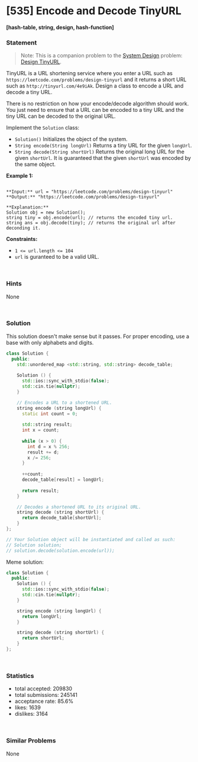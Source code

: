 # [535] Encode and Decode TinyURL

**[hash-table, string, design, hash-function]**

### Statement


> Note: This is a companion problem to the [System Design](https://leetcode.com/discuss/interview-question/system-design/) problem: [Design TinyURL](https://leetcode.com/discuss/interview-question/124658/Design-a-URL-Shortener-(-TinyURL-)-System/).



TinyURL is a URL shortening service where you enter a URL such as `https://leetcode.com/problems/design-tinyurl` and it returns a short URL such as `http://tinyurl.com/4e9iAk`. Design a class to encode a URL and decode a tiny URL.

There is no restriction on how your encode/decode algorithm should work. You just need to ensure that a URL can be encoded to a tiny URL and the tiny URL can be decoded to the original URL.

Implement the `Solution` class:

* `Solution()` Initializes the object of the system.
* `String encode(String longUrl)` Returns a tiny URL for the given `longUrl`.
* `String decode(String shortUrl)` Returns the original long URL for the given `shortUrl`. It is guaranteed that the given `shortUrl` was encoded by the same object.


**Example 1:**

```

**Input:** url = "https://leetcode.com/problems/design-tinyurl"
**Output:** "https://leetcode.com/problems/design-tinyurl"

**Explanation:**
Solution obj = new Solution();
string tiny = obj.encode(url); // returns the encoded tiny url.
string ans = obj.decode(tiny); // returns the original url after deconding it.

```

**Constraints:**
* `1 <= url.length <= 104`
* `url` is guranteed to be a valid URL.


<br>

### Hints

None

<br>

### Solution

This solution doesn't make sense but it passes. For proper encoding, use a base with only alphabets and digits.

```cpp
class Solution {
  public:
    std::unordered_map <std::string, std::string> decode_table;
  
    Solution () {
      std::ios::sync_with_stdio(false);
      std::cin.tie(nullptr);
    }

    // Encodes a URL to a shortened URL.
    string encode (string longUrl) {
      static int count = 0;
      
      std::string result;
      int x = count;
      
      while (x > 0) {
        int d = x % 256;
        result += d;
        x /= 256;
      }
      
      ++count;
      decode_table[result] = longUrl;
      
      return result;
    }

    // Decodes a shortened URL to its original URL.
    string decode (string shortUrl) {
      return decode_table[shortUrl];
    }
};

// Your Solution object will be instantiated and called as such:
// Solution solution;
// solution.decode(solution.encode(url));
```

Meme solution:

```cpp
class Solution {
  public:
    Solution () {
      std::ios::sync_with_stdio(false);
      std::cin.tie(nullptr);
    }

    string encode (string longUrl) {
      return longUrl;
    }

    string decode (string shortUrl) {
      return shortUrl;
    }
};
```

<br>

### Statistics

- total accepted: 209830
- total submissions: 245141
- acceptance rate: 85.6%
- likes: 1639
- dislikes: 3164

<br>

### Similar Problems

None
